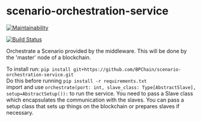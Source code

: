 # scenario-orchestration-service
[![Maintainability](https://api.codeclimate.com/v1/badges/05758af556fd6ab9d0c1/maintainability)](https://codeclimate.com/github/BPChain/scenario-orchestration-service/maintainability)

[![Build Status](https://travis-ci.org/BPChain/scenario-orchestration-service.svg?branch=master)](https://travis-ci.org/BPChain/scenario-orchestration-service)

Orchestrate a Scenario provided by the middleware. This will be done by the 'master' node of a blockchain.

To install run: ```pip install git+https://github.com/BPChain/scenario-orchestration-service.git```
<br/> Do this before running ```pip install -r requirements.txt```
<br /> import and use `orchestrate(port: int, slave_class: Type[AbstractSlave], 
setup=AbstractSetup()):` to run the service. You need to pass a Slave class which encapsulates 
the communication with the slaves. You can pass a setup class that sets up things on the 
blockchain or prepares slaves if necessary.  

